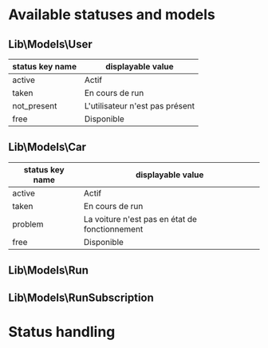 # Available statuses and models

## Lib\Models\User

| status key name | displayable value               |
|-----------------|---------------------------------|
| active          | Actif                           |
| taken           | En cours de run                 |
| not_present     | L'utilisateur n'est pas présent |
| free            | Disponible                      |

## Lib\Models\Car

| status key name | displayable value                              |
|-----------------|------------------------------------------------|
| active          | Actif                                          |
| taken           | En cours de run                                |
| problem         | La voiture n'est pas en état de fonctionnement |
| free            | Disponible                                     |

## Lib\Models\Run



## Lib\Models\RunSubscription

# Status handling